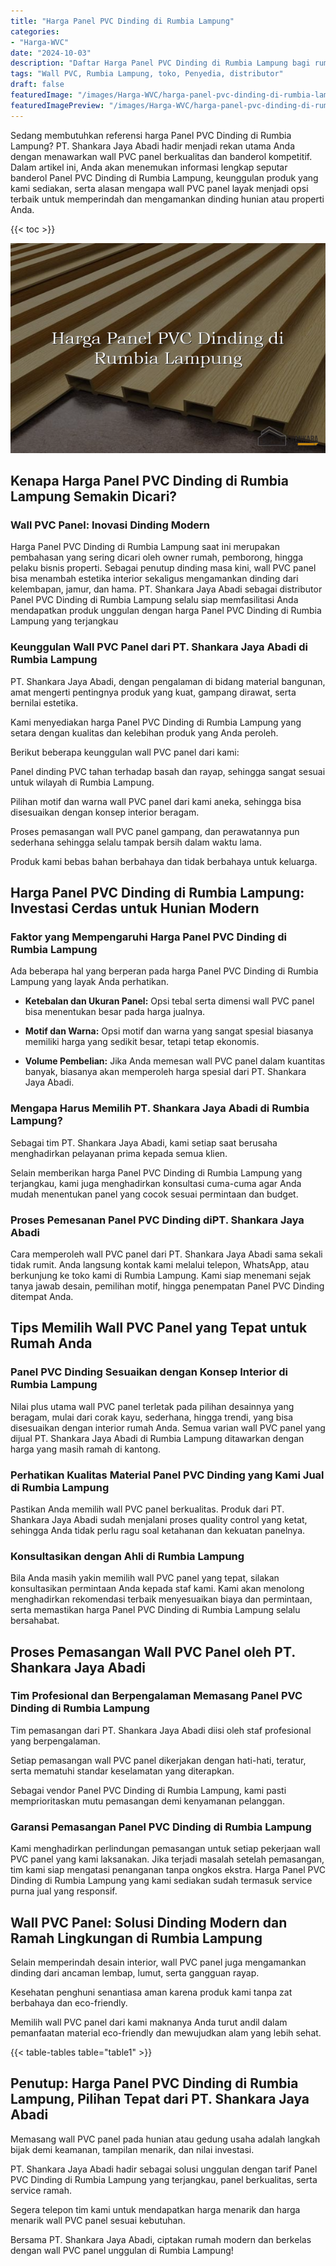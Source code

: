 ```yaml
---
title: "Harga Panel PVC Dinding di Rumbia Lampung"
categories:
- "Harga-WVC"
date: "2024-10-03"
description: "Daftar Harga Panel PVC Dinding di Rumbia Lampung bagi rumah, perkantoran, serta toko. Produk terbaik, variasi motif, warna menarik, beserta jasa pemasangan dikerjakan oleh tenaga ahli ahli dan garansi resmi!|Layanan penjualan Panel PVC Dinding di Rumbia Lampung untuk keperluan rumah, perkantoran, atau gerai, dengan material terbaik dan instalasi oleh tenaga ahli profesional dan kepastian resmi.|Alternatif Panel PVC Dinding di Rumbia Lampung yang terbukti untuk hunian, kantor, dan ritel, bersama panel terbaik dan penempatan ditangani oleh tenaga ahli profesional serta kepastian resmi.|Penyediaan Panel PVC Dinding di Rumbia Lampung untuk hunian, office, serta toko, beserta produk unggulan dan penempatan dikerjakan oleh tim profesional, lengkap beserta kepastian resmi.}"
tags: "Wall PVC, Rumbia Lampung, toko, Penyedia, distributor"
draft: false
featuredImage: "/images/Harga-WVC/harga-panel-pvc-dinding-di-rumbia-lampung.png"
featuredImagePreview: "/images/Harga-WVC/harga-panel-pvc-dinding-di-rumbia-lampung.png"
---
```


Sedang membutuhkan referensi harga Panel PVC Dinding di Rumbia Lampung? PT. Shankara Jaya Abadi hadir menjadi rekan utama Anda dengan menawarkan wall PVC panel berkualitas dan banderol kompetitif. Dalam artikel ini, Anda akan menemukan informasi lengkap seputar banderol Panel PVC Dinding di Rumbia Lampung, keunggulan produk yang kami sediakan, serta alasan mengapa wall PVC panel layak menjadi opsi terbaik untuk memperindah dan mengamankan dinding hunian atau properti Anda.

{{< toc >}}

![Harga Panel PVC Dinding di Rumbia Lampung](/images/Harga-WVC/Harga-Panel-PVC-Dinding-di-Rumbia-Lampung.png)

## Kenapa Harga Panel PVC Dinding di Rumbia Lampung Semakin Dicari?

### Wall PVC Panel: Inovasi Dinding Modern

Harga Panel PVC Dinding di Rumbia Lampung saat ini merupakan pembahasan yang sering dicari oleh owner rumah, pemborong, hingga pelaku bisnis properti. Sebagai penutup dinding masa kini, wall PVC panel bisa menambah estetika interior sekaligus mengamankan dinding dari kelembapan, jamur, dan hama. PT. Shankara Jaya Abadi sebagai distributor Panel PVC Dinding di Rumbia Lampung selalu siap memfasilitasi Anda mendapatkan produk unggulan dengan harga Panel PVC Dinding di Rumbia Lampung yang terjangkau

### Keunggulan Wall PVC Panel dari PT. Shankara Jaya Abadi di Rumbia Lampung

PT. Shankara Jaya Abadi, dengan pengalaman di bidang material bangunan, amat mengerti pentingnya produk yang kuat, gampang dirawat, serta bernilai estetika.

Kami menyediakan harga Panel PVC Dinding di Rumbia Lampung yang setara dengan kualitas dan kelebihan produk yang Anda peroleh.

Berikut beberapa keunggulan wall PVC panel dari kami:

Panel dinding PVC tahan terhadap basah dan rayap, sehingga sangat sesuai untuk wilayah di Rumbia Lampung.

Pilihan motif dan warna wall PVC panel dari kami aneka, sehingga bisa disesuaikan dengan konsep interior beragam.

Proses pemasangan wall PVC panel gampang, dan perawatannya pun sederhana sehingga selalu tampak bersih dalam waktu lama.

Produk kami bebas bahan berbahaya dan tidak berbahaya untuk keluarga.

## Harga Panel PVC Dinding di Rumbia Lampung: Investasi Cerdas untuk Hunian Modern

### Faktor yang Mempengaruhi Harga Panel PVC Dinding di Rumbia Lampung

Ada beberapa hal yang berperan pada harga Panel PVC Dinding di Rumbia Lampung yang layak Anda perhatikan.

- **Ketebalan dan Ukuran Panel:** Opsi tebal serta dimensi wall PVC panel bisa menentukan besar pada harga jualnya.

- **Motif dan Warna:** Opsi motif dan warna yang sangat spesial biasanya memiliki harga yang sedikit besar, tetapi tetap ekonomis.

- **Volume Pembelian:** Jika Anda memesan wall PVC panel dalam kuantitas banyak, biasanya akan memperoleh harga spesial dari PT. Shankara Jaya Abadi.

### Mengapa Harus Memilih PT. Shankara Jaya Abadi di Rumbia Lampung?

Sebagai tim PT. Shankara Jaya Abadi, kami setiap saat berusaha menghadirkan pelayanan prima kepada semua klien.

Selain memberikan harga Panel PVC Dinding di Rumbia Lampung yang terjangkau, kami juga menghadirkan konsultasi cuma-cuma agar Anda mudah menentukan panel yang cocok sesuai permintaan dan budget.

### Proses Pemesanan Panel PVC Dinding diPT. Shankara Jaya Abadi

Cara memperoleh wall PVC panel dari PT. Shankara Jaya Abadi sama sekali tidak rumit. Anda langsung kontak kami melalui telepon, WhatsApp, atau berkunjung ke toko kami di Rumbia Lampung. Kami siap menemani sejak tanya jawab desain, pemilihan motif, hingga penempatan Panel PVC Dinding ditempat Anda.

## Tips Memilih Wall PVC Panel yang Tepat untuk Rumah Anda

### Panel PVC Dinding Sesuaikan dengan Konsep Interior di Rumbia Lampung

Nilai plus utama wall PVC panel terletak pada pilihan desainnya yang beragam, mulai dari corak kayu, sederhana, hingga trendi, yang bisa disesuaikan dengan interior rumah Anda. Semua varian wall PVC panel yang dijual PT. Shankara Jaya Abadi di Rumbia Lampung ditawarkan dengan harga yang masih ramah di kantong.

### Perhatikan Kualitas Material Panel PVC Dinding yang Kami Jual di Rumbia Lampung

Pastikan Anda memilih wall PVC panel berkualitas. Produk dari PT. Shankara Jaya Abadi sudah menjalani proses quality control yang ketat, sehingga Anda tidak perlu ragu soal ketahanan dan kekuatan panelnya.

### Konsultasikan dengan Ahli di Rumbia Lampung

Bila Anda masih yakin memilih wall PVC panel yang tepat, silakan konsultasikan permintaan Anda kepada staf kami. Kami akan menolong menghadirkan rekomendasi terbaik menyesuaikan biaya dan permintaan, serta memastikan harga Panel PVC Dinding di Rumbia Lampung selalu bersahabat.

## Proses Pemasangan Wall PVC Panel oleh PT. Shankara Jaya Abadi

### Tim Profesional dan Berpengalaman Memasang Panel PVC Dinding di Rumbia Lampung

Tim pemasangan dari PT. Shankara Jaya Abadi diisi oleh staf profesional yang berpengalaman.

Setiap pemasangan wall PVC panel dikerjakan dengan hati-hati, teratur, serta mematuhi standar keselamatan yang diterapkan.

Sebagai vendor Panel PVC Dinding di Rumbia Lampung, kami pasti memprioritaskan mutu pemasangan demi kenyamanan pelanggan.

### Garansi Pemasangan Panel PVC Dinding di Rumbia Lampung

Kami menghadirkan perlindungan pemasangan untuk setiap pekerjaan wall PVC panel yang kami laksanakan. Jika terjadi masalah setelah pemasangan, tim kami siap mengatasi penanganan tanpa ongkos ekstra. Harga Panel PVC Dinding di Rumbia Lampung yang kami sediakan sudah termasuk service purna jual yang responsif.

## Wall PVC Panel: Solusi Dinding Modern dan Ramah Lingkungan di Rumbia Lampung

Selain memperindah desain interior, wall PVC panel juga mengamankan dinding dari ancaman lembap, lumut, serta gangguan rayap.

Kesehatan penghuni senantiasa aman karena produk kami tanpa zat berbahaya dan eco-friendly.

Memilih wall PVC panel dari kami maknanya Anda turut andil dalam pemanfaatan material eco-friendly dan mewujudkan alam yang lebih sehat.

{{< table-tables table="table1" >}}

## Penutup: Harga Panel PVC Dinding di Rumbia Lampung, Pilihan Tepat dari PT. Shankara Jaya Abadi

Memasang wall PVC panel pada hunian atau gedung usaha adalah langkah bijak demi keamanan, tampilan menarik, dan nilai investasi.

PT. Shankara Jaya Abadi hadir sebagai solusi unggulan dengan tarif Panel PVC Dinding di Rumbia Lampung yang terjangkau, panel berkualitas, serta service ramah.

Segera telepon tim kami untuk mendapatkan harga menarik dan harga menarik wall PVC panel sesuai kebutuhan.

Bersama PT. Shankara Jaya Abadi, ciptakan rumah modern dan berkelas dengan wall PVC panel unggulan di Rumbia Lampung!
